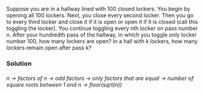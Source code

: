 Suppose you are in a hallway lined with 100 closed lockers. You begin by opening
all 100 lockers. Next, you close every second locker. Then you go to every third
locker and close it if it is open or open it if it is closed (call this toggling the locker).
You continue toggling every nth locker on pass number n. After your hundredth
pass of the hallway, in which you toggle only locker number 100, how many lockers
are open?
In a hall with k lockers, how many lockers remain open after pass k?

### Solution

###### n -> factors of n -> odd factors -> only factors that are equal -> number of square roots between 1 and n -> floor(sqrt(n))
